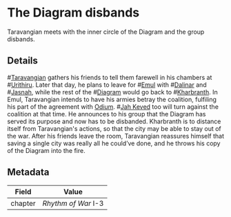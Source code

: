 # The Diagram disbands
Taravangian meets with the inner circle of the Diagram and the group disbands.

## Details
#[Taravangian](characters/taravangian) gathers his friends to tell them farewell in his chambers at #[Urithiru](locations/urithiru). Later that day, he plans to leave for #[Emul](locations/emul) with #[Dalinar](characters/dalinar) and #[Jasnah](characters/jasnah), while the rest of the #[Diagram](misc/diagram) would go back to #[Kharbranth](locations/kharbranth). In Emul, Taravangian intends to have his armies betray the coalition, fulfiling his part of the agreement with [Odium](characters/odium). #[Jah Keved](locations/jah-keved) too will turn against the coalition at that time. He announces to his group that the Diagram has served its purpose and now has to be disbanded. Kharbranth is to distance itself from Taravangian's actions, so that the city may be able to stay out of the war. After his friends leave the room, Taravangian reassures himself that saving a single city was really all he could’ve done, and he throws his copy of the Diagram into the fire.

## Metadata
| Field | Value |
| ----- | ----- |
| chapter | *Rhythm of War* I-3 |
